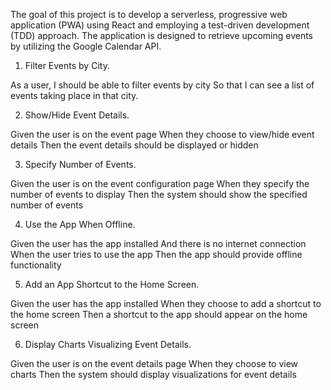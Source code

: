 The goal of this project is to develop a serverless, progressive web application (PWA) using React and employing a test-driven development (TDD) approach. The application is designed to retrieve upcoming events by utilizing the Google Calendar API.

1. Filter Events by City.

As a user,
I should be able to filter events by city
So that I can see a list of events taking place in that city.

2. Show/Hide Event Details.

Given the user is on the event page
When they choose to view/hide event details
Then the event details should be displayed or hidden

3. Specify Number of Events.

Given the user is on the event configuration page
When they specify the number of events to display
Then the system should show the specified number of events

4. Use the App When Offline.

Given the user has the app installed
And there is no internet connection
When the user tries to use the app
Then the app should provide offline functionality

5. Add an App Shortcut to the Home Screen.

Given the user has the app installed
When they choose to add a shortcut to the home screen
Then a shortcut to the app should appear on the home screen

6. Display Charts Visualizing Event Details.

Given the user is on the event details page
When they choose to view charts
Then the system should display visualizations for event details
